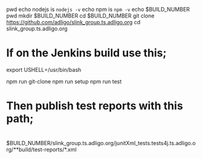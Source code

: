 pwd
echo nodejs is `nodejs -v`
echo npm is `npm -v`
echo $BUILD_NUMBER
pwd
mkdir $BUILD_NUMBER
cd $BUILD_NUMBER
git clone https://github.com/adligo/slink_group.ts.adligo.org
cd slink_group.ts.adligo.org

#
# If on the Jenkins build use this;
export USHELL=/usr/bin/bash

npm run git-clone
npm run setup
npm run test

#
# Then publish test reports with this path;
# 
$BUILD_NUMBER/slink_group.ts.adligo.org/junitXml_tests.tests4j.ts.adligo.org/**build/test-reports/*.xml